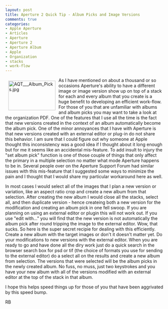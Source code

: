 ```yaml
---
layout: post
title: Aperture 2 Quick Tip - Album Picks and Image Versions
comments: true
categories:
- Apple Aperture
- Articles
- Aperture
- Aperture 2
- Aperture Album
- Apple
- Organization
- stacks
- work-flow
---
```

<a href="/wp-content/uploads/2008/AQT___Album_Picks.jpg"><img title="AQT___Album_Picks.jpg" src="/wp-content/uploads/2008/.thumbs/.AQT___Album_Picks.jpg" border="0" alt="AQT___Album_Picks.jpg" hspace="10" vspace="10" width="150" height="94" align="left" /></a>As I have mentioned on about a thousand or so occasions Aperture's ability to have a different image or image version show up on top of a stack for each and every album that you create is a huge benefit to developing an efficient work-flow. For those of you that are unfamiliar with albums and album picks you may want to take a look at the organization PDF. One of the features that I use all the time is the fact that new versions created in the context of an album automatically become the album pick. One of the minor annoyances that I have with Aperture is that new versions created with an external editor or plug-in do not share this behavior. <!--more-->I am sure that I could figure out why someone at Apple thought this inconsistency was a good idea if I thought about it long enough but for me it seems like an accidental mis-feature. To add insult to injury the "set album pick" function is one of those couple of things that only affect the primary in a multiple selection no matter what mode Aperture happens to be in. Several people over on the Aperture Support Forum had similar issues with this mis-feature that I suggested some ways to minimize the pain and I thought that I would share my particular workaround here as well.

In most cases I would select all of the images that I plan a new version or variation, like an aspect ratio crop and create a new album from that selection. After creating the new album I would close all the stacks, select all, and then duplicate version - hence createing both a new version for the modification and creating an album pick in one fell swoop. If you are planning on using an external editor or plugin this will not work out. If you use "edit with..." you will find that the new version is not automatically the album pick after round tripping the image to the external editor. Wow, that sucks. So here is the super secret recipie for dealing with this efficiently. Create a new album with the target images or don't it doesn't matter yet. Do your modifications to new versions with the external editor. When you are ready to go and have done all the diry work just do a quick search in the browser search box for psd or tif (the choice of formats you use for sending to the external editor) do a select all on the results and create a new album from selection. The versions that were selected will be the album picks in the newly created album. No fuss, no muss, just two keystrokes and you have your new album with all of the versions modified with an external editor at the top of the stack in that album.

I hope this helps speed things up for those of you that have been aggrivated by this speed bump.

RB